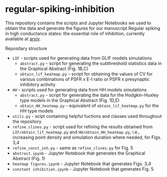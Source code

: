 # regular-spiking-inhibition

This repository contains the scripts and Jupyter Notebooks we used to obtain the data and generate the figures for our manuscript Regular spiking in high conductance states: the essential role of inhibition, currently available at [arxiv](https://arxiv.org/abs/2101.08731).

Repositary structure
* `LIF` - scripts used for generating data from GLIF models simulations
  * `abstract.py` - script for generating the subthreshold statistics data in the Graphical Abstract (Fig. 1B,C)
  * `obtain_lif_heatmap.py` - script for obtaining the values of CV for various combinations of PSFR x E-I ratio or PSFR x presynaptic inhibitory activity
* `HH` - scripts used for generating data from HH models simulations
  * `abstract.py` - script for generating the data for the Hodgkin-Huxley type models in the Graphical Abstract (Fig. 1D,E)
  * `obtain_HH_heatmap.py` - equivalent of `obtain_lif_heatmap.py` for the HH type models
* `utils.py` - scipt containing helpful fuctions and classes used throughout the repository
* `refine_clines.py` - script used for refining the results obtained from `LIF/obtain_lif_heatmap.py` and `HH/obtain_HH_heatmap.py`, i.e., increasing point density and simulation duration where needed, for Figs. 3,4
* `refine_const_inh.py` - same as `refine_clines.py` for Fig. 5
* `abstract.ipynb` - Jupyter Notebook that generates the Graphical Abstract (Fig. 1)
* `heatmap figures.ipynb` - Jupyter Notebook that generates Figs. 3,4
* `constant inhibition.ipynb` - Jupyter Notebook that generates Fig. 5
